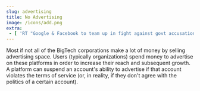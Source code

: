 ```yaml
---
slug: advertising
title: No Advertising
image: /icons/add.png
extra:
 - [ 'RT "Google & Facebook to team up in fight against govt accusations of secret pact to rig online ad market – report" (22 Dec 2020)', 'https://archive.is/2JgZ8' ]
---
```


Most if not all of the BigTech corporations make a lot of money by selling
advertising space. Users (typically organizations) spend money to advertise on
these platforms in order to increase their reach and subsequent growth. A
platform can suspend an account's ability to advertise if that account violates
the terms of service (or, in reality, if they don't agree with the politics of
a certain account).
